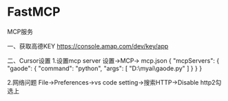 # FastMCP
MCP服务


一、获取高德KEY
https://console.amap.com/dev/key/app

二、Cursor设置
1.设置mcp server
设置->MCP-> mcp.json
{
  "mcpServers": {
    "gaode": {
      "command": "python",
      "args": [
        "D:\\myai\\gaode.py"
      ]
    }
  }
}

2.网络问题
File->Preferences->vs code setting->搜索HTTP->Disable http2勾选上
